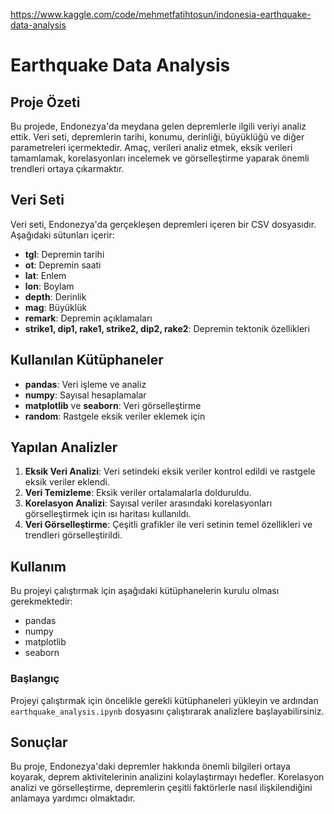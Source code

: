 https://www.kaggle.com/code/mehmetfatihtosun/indonesia-earthquake-data-analysis

# Earthquake Data Analysis

## Proje Özeti
Bu projede, Endonezya'da meydana gelen depremlerle ilgili veriyi analiz ettik. Veri seti, depremlerin tarihi, konumu, derinliği, büyüklüğü ve diğer parametreleri içermektedir. Amaç, verileri analiz etmek, eksik verileri tamamlamak, korelasyonları incelemek ve görselleştirme yaparak önemli trendleri ortaya çıkarmaktır.

## Veri Seti
Veri seti, Endonezya'da gerçekleşen depremleri içeren bir CSV dosyasıdır. Aşağıdaki sütunları içerir:
- **tgl**: Depremin tarihi
- **ot**: Depremin saati
- **lat**: Enlem
- **lon**: Boylam
- **depth**: Derinlik
- **mag**: Büyüklük
- **remark**: Depremin açıklamaları
- **strike1, dip1, rake1, strike2, dip2, rake2**: Depremin tektonik özellikleri

## Kullanılan Kütüphaneler
- **pandas**: Veri işleme ve analiz
- **numpy**: Sayısal hesaplamalar
- **matplotlib** ve **seaborn**: Veri görselleştirme
- **random**: Rastgele eksik veriler eklemek için

## Yapılan Analizler
1. **Eksik Veri Analizi**: Veri setindeki eksik veriler kontrol edildi ve rastgele eksik veriler eklendi.
2. **Veri Temizleme**: Eksik veriler ortalamalarla dolduruldu.
3. **Korelasyon Analizi**: Sayısal veriler arasındaki korelasyonları görselleştirmek için ısı haritası kullanıldı.
4. **Veri Görselleştirme**: Çeşitli grafikler ile veri setinin temel özellikleri ve trendleri görselleştirildi.

## Kullanım
Bu projeyi çalıştırmak için aşağıdaki kütüphanelerin kurulu olması gerekmektedir:
- pandas
- numpy
- matplotlib
- seaborn

### Başlangıç
Projeyi çalıştırmak için öncelikle gerekli kütüphaneleri yükleyin ve ardından `earthquake_analysis.ipynb` dosyasını çalıştırarak analizlere başlayabilirsiniz.

## Sonuçlar
Bu proje, Endonezya'daki depremler hakkında önemli bilgileri ortaya koyarak, deprem aktivitelerinin analizini kolaylaştırmayı hedefler. Korelasyon analizi ve görselleştirme, depremlerin çeşitli faktörlerle nasıl ilişkilendiğini anlamaya yardımcı olmaktadır.
